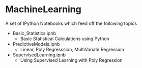 # MachineLearning

A set of IPython Notebooks which feed off the following topics 

* Basic_Statistics.ipnb
  - Basic Statistical Calculations using Python 
* PredictiveModels.ipnb
  - Linear, Poly Regresssion, MultiVariate Regression
* SupervisedLearning.ipnb
  - Using Supervised Learning with Poly Regression

